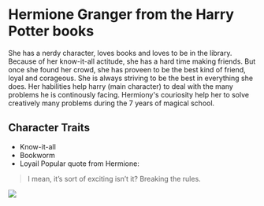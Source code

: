 # Hermione Granger from the Harry Potter books 
She has a nerdy character, loves books and loves to be in the library. Because of her know-it-all actitude, 
she has a hard time making friends. But once she found her crowd, she has proveen to be the best kind of friend,
loyal and corageous. She is always striving to be the best in everything she does. Her habilities help harry (main character) 
to deal with the many problems he is continously facing. Hermiony's couriosity help her to solve creatively 
many problems during the 7 years of magical school. 
## Character Traits
* Know-it-all
* Bookworm
* Loyail
Popular quote from Hermione:

> I mean, it’s sort of exciting isn’t it? Breaking the rules.

<img src="https://cdn.pixabay.com/photo/2017/04/18/21/48/harry-potter-2240499_960_720.jpg"/>
